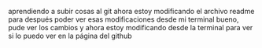 aprendiendo a subir cosas al git
ahora estoy modificando el archivo readme para después poder ver esas modificaciones desde mi terminal
bueno, pude ver los cambios y ahora estoy modificando desde la terminal para ver si lo puedo 
ver en la página del github
